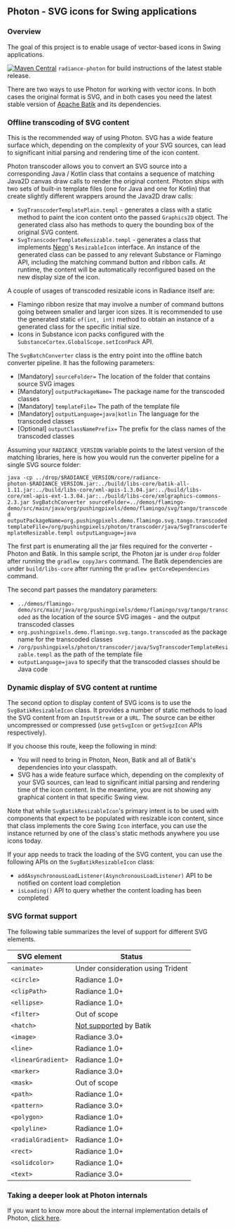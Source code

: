 ## Photon - SVG icons for Swing applications

### Overview

The goal of this project is to enable usage of vector-based icons in Swing applications.

[![Maven Central](https://maven-badges.herokuapp.com/maven-central/org.pushing-pixels/radiance-photon/badge.svg)](https://maven-badges.herokuapp.com/maven-central/org.pushing-pixels/radiance-photon) `radiance-photon` for build instructions of the latest stable release.

There are two ways to use Photon for working with vector icons. In both cases the original format is SVG, and in both cases you need the latest stable version of [Apache Batik](https://xmlgraphics.apache.org/batik/) and its dependencies.

### Offline transcoding of SVG content

This is the recommended way of using Photon. SVG has a wide feature surface which, depending on the complexity of your SVG sources, can lead to significant initial parsing and rendering time of the icon content.

Photon transcoder allows you to convert an SVG source into a corresponding Java / Kotlin class that contains a sequence of matching Java2D canvas draw calls to render the original content. Photon ships with two sets of built-in template files (one for Java and one for Kotlin) that create slightly different wrappers around the Java2D draw calls:

* `SvgTranscoderTemplatePlain.templ` - generates a class with a static method to paint the icon content onto the passed `Graphics2D` object. The generated class also has methods to query the bounding box of the original SVG content.
* `SvgTranscoderTemplateResizable.templ` - generates a class that implements [Neon](../neon/neon.md)'s `ResizableIcon` interface. An instance of the generated class can be passed to any relevant Substance or Flamingo API, including the matching command button and ribbon calls. At runtime, the content will be automatically reconfigured based on the new display size of the icon.

A couple of usages of transcoded resizable icons in Radiance itself are:

* Flamingo ribbon resize that may involve a number of command buttons going between smaller and larger icon sizes. It is recommended to use the generated static `of(int, int)` method to obtain an instance of a generated class for the specific initial size.
* Icons in Substance icon packs configured with the `SubstanceCortex.GlobalScope.setIconPack` API.

The `SvgBatchConverter` class is the entry point into the offline batch converter pipeline. It has the following parameters:

* [Mandatory] `sourceFolder=` The location of the folder that contains source SVG images
* [Mandatory] `outputPackageName=` The package name for the transcoded classes
* [Mandatory] `templateFile=` The path of the template file
* [Mandatory] `outputLanguage=java|kotlin` The language for the transcoded classes
* [Optional] `outputClassNamePrefix=` The prefix for the class names of the transcoded classes

Assuming your `RADIANCE_VERSION` variable points to the latest version of the matching libraries, here is how you would run the converter pipeline for a single SVG source folder:

`java -cp ../drop/$RADIANCE_VERSION/core/radiance-photon-$RADIANCE_VERSION.jar:../build/libs-core/batik-all-1.11.jar:../build/libs-core/xml-apis-1.3.04.jar:../build/libs-core/xml-apis-ext-1.3.04.jar:../build/libs-core/xmlgraphics-commons-2.3.jar SvgBatchConverter sourceFolder=../demos/flamingo-demo/src/main/java/org/pushingpixels/demo/flamingo/svg/tango/transcoded outputPackageName=org.pushingpixels.demo.flamingo.svg.tango.transcoded templateFile=/org/pushingpixels/photon/transcoder/java/SvgTranscoderTemplateResizable.templ outputLanguage=java`

The first part is enumerating all the jar files required for the converter - Photon and Batik. In this sample script, the Photon jar is under `drop` folder after running the `gradlew copyJars` command. The Batik dependencies are under `build/libs-core` after running the `gradlew getCoreDependencies` command.

The second part passes the mandatory parameters:

* `../demos/flamingo-demo/src/main/java/org/pushingpixels/demo/flamingo/svg/tango/transcoded` as the location of the source SVG images - and the output transcoded classes
* `org.pushingpixels.demo.flamingo.svg.tango.transcoded` as the package name for the transcoded classes
* `/org/pushingpixels/photon/transcoder/java/SvgTranscoderTemplateResizable.templ` as the path of the template file
* `outputLanguage=java` to specify that the transcoded classes should be Java code

### Dynamic display of SVG content at runtime

The second option to display content of SVG icons is to use the `SvgBatikResizableIcon` class. It provides a number of static methods to load the SVG content from an `InputStream` or a `URL`. The source can be either uncompressed or compressed (use `getSvgIcon` or `getSvgzIcon` APIs respectively).

If you choose this route, keep the following in mind:

* You will need to bring in Photon, Neon, Batik and all of Batik's dependencies into your classpath.
* SVG has a wide feature surface which, depending on the complexity of your SVG sources, can lead to significant initial parsing and rendering time of the icon content. In the meantime, you are not showing any graphical content in that specific Swing view.

Note that while `SvgBatikResizableIcon`'s primary intent is to be used with components that expect to be populated with resizable icon content, since that class implements the core Swing `Icon` interface, you can use the instance returned by one of the class's static methods anywhere you use icons today.

If your app needs to track the loading of the SVG content, you can use the following APIs on the `SvgBatikResizableIcon` class:

* `addAsynchronousLoadListener(AsynchronousLoadListener)` API to be notified on content load completion
* `isLoading()` API to query whether the content loading has been completed

### SVG format support

The following table summarizes the level of support for different SVG elements.

| SVG element | Status |
| --- | --- |
| `<animate>` | Under consideration using Trident |
| `<circle>` | Radiance 1.0+ |
| `<clipPath>` | Radiance 1.0+ |
| `<ellipse>` | Radiance 1.0+ |
| `<filter>` | Out of scope |
| `<hatch>` | [Not supported](https://issues.apache.org/jira/browse/BATIK-1259) by Batik |
| `<image>` | Radiance 3.0+ |
| `<line>` | Radiance 1.0+ |
| `<linearGradient>` | Radiance 1.0+ |
| `<marker>` | Radiance 3.0+ |
| `<mask>` | Out of scope |
| `<path>` | Radiance 1.0+ |
| `<pattern>` | Radiance 3.0+ |
| `<polygon>` | Radiance 1.0+ |
| `<polyline>` | Radiance 1.0+ |
| `<radialGradient>` | Radiance 1.0+ |
| `<rect>` | Radiance 1.0+ |
| `<solidcolor>` | Radiance 1.0+ |
| `<text>` | Radiance 3.0+ |

### Taking a deeper look at Photon internals

If you want to know more about the internal implementation details of Photon, [click here](internals.md).

